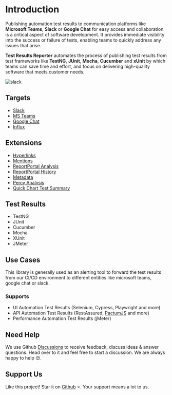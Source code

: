 # Introduction

Publishing automation test results to communication platforms like **Microsoft Teams**, **Slack** or **Google Chat** for easy access and collaboration is a critical aspect of software development. It provides immediate visibility into the success or failure of tests, enabling teams to quickly address any issues that arise.

**Test Results Reporter** automates the process of publishing test results from test frameworks like **TestNG**, **JUnit**, **Mocha**, **Cucumber** and **xUnit** by which teams can save time and effort, and focus on delivering high-quality software that meets customer needs.

![slack](../assets/images/slack/slack-preview.png)

## Targets

- [Slack](/targets/slack)
- [MS Teams](/targets/teams)
- [Google Chat](/targets/chat)
- [Influx](/targets/influx)

## Extensions

- [Hyperlinks](/extensions/hyperlinks)
- [Mentions](/extensions/mentions)
- [ReportPortal Analysis](/extensions/report-portal-analysis)
- [ReportPortal History](/extensions/report-portal-history)
- [Metadata](/extensions/metadata)
- [Percy Analysis](/extensions/percy-analysis)
- [Quick Chart Test Summary](/extensions/quick-chart-test-summary)

## Test Results

- TestNG
- JUnit
- Cucumber
- Mocha
- XUnit
- JMeter

## Use Cases

This library is generally used as an alerting tool to forward the test results from our CI/CD environment to different entities like microsoft teams, google chat or slack.

### Supports

- UI Automation Test Results (Selenium, Cypress, Playwright and more)
- API Automation Test Results (RestAssured, [PactumJS](https://pactumjs.github.io/) and more)
- Performance Automation Test Results (jMeter)

## Need Help

We use Github [Discussions](https://github.com/test-results-reporter/reporter/discussions) to receive feedback, discuss ideas & answer questions. Head over to it and feel free to start a discussion. We are always happy to help 😊.

## Support Us

Like this project! Star it on [Github](https://github.com/test-results-reporter/reporter) ⭐. Your support means a lot to us.
